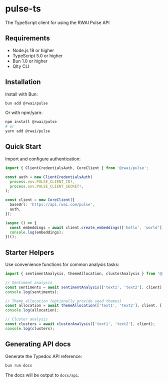 # pulse-ts

The TypeScript client for using the RWAI Pulse API

## Requirements

- Node.js 18 or higher
- TypeScript 5.0 or higher
- Bun 1.0 or higher
- Qlty CLI

## Installation

Install with Bun:

```bash
bun add @rwai/pulse
```

Or with npm/yarn:

```bash
npm install @rwai/pulse
# or
yarn add @rwai/pulse
```

## Quick Start

Import and configure authentication:

```ts
import { ClientCredentialsAuth, CoreClient } from '@rwai/pulse';

const auth = new ClientCredentialsAuth(
  process.env.PULSE_CLIENT_ID!,
  process.env.PULSE_CLIENT_SECRET!,
);

const client = new CoreClient({
  baseUrl: 'https://api.rwai.com/pulse',
  auth,
});

(async () => {
  const embeddings = await client.create_embeddings(['hello', 'world']);
  console.log(embeddings);
})();
```

## Starter Helpers

Use convenience functions for common analysis tasks:

```ts
import { sentimentAnalysis, themeAllocation, clusterAnalysis } from '@rwai/pulse';

// Sentiment analysis
const sentiments = await sentimentAnalysis(['text1', 'text2'], client);
console.log(sentiments);

// Theme allocation (optionally provide seed themes)
const allocation = await themeAllocation(['text1', 'text2'], client, ['theme1', 'theme2']);
console.log(allocation);

// Cluster analysis
const clusters = await clusterAnalysis(['text1', 'text2'], client);
console.log(clusters);
```

## Generating API docs

Generate the Typedoc API reference:

```bash
bun run docs
```

The docs will be output to `docs/api`.
